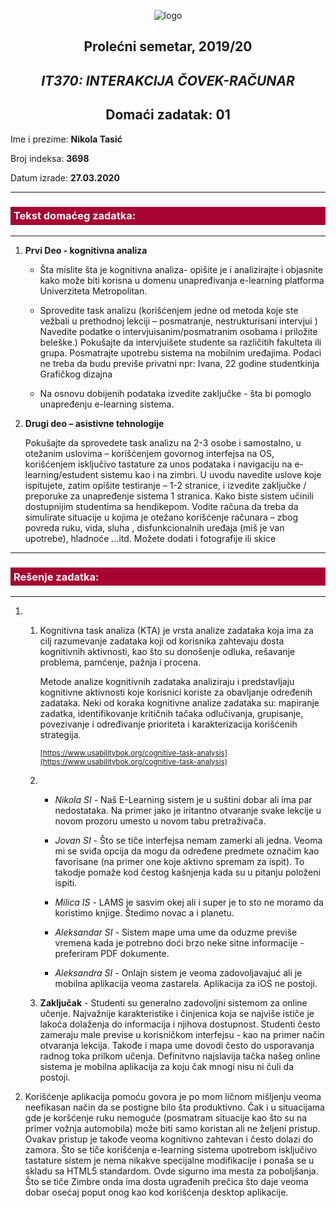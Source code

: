  <div align="center">
 
 ![logo](https://www.metropolitan.ac.rs/files/2018/11/logo-01.png) 

 </div>

 <div align="center">
 
## Prolećni semetar, 2019/20

## *IT370: INTERAKCIJA ČOVEK-RAČUNAR*


## Domaći zadatak: 01

</div>

Ime i prezime: **Nikola Tasić**

Broj indeksa: **3698**

Datum izrade: **27.03.2020**

---
### <span style="background-color:#a70432;display:block;padding:.3em;font-weight:bold;color:white;">Tekst domaćeg zadatka:</span>
---

1. **Prvi Deo - kognitivna analiza**

    * Šta mislite šta je kognitivna analiza- opišite je i analizirajte i objasnite kako može biti korisna u domenu unapređivanja e-learning platforma Univerziteta Metropolitan.

    * Sprovedite task analizu (korišćenjem jedne od metoda koje ste vežbali u prethodnoj lekciji – posmatranje, nestrukturisani intervjui ) Navedite podatke o intervjuisanim/posmatranim osobama i priložite beleške.) Pokušajte da intervjuišete studente sa različitih fakulteta ili grupa. Posmatrajte upotrebu sistema na mobilnim uređajima. Podaci ne treba da budu previše privatni npr: Ivana, 22 godine studentkinja Grafičkog dizajna
    
    * Na osnovu dobijenih podataka izvedite zaključke - šta bi pomoglo unapređenju e-learning sistema.

2. **Drugi deo – asistivne tehnologije**

    Pokušajte da sprovedete task analizu na 2-3 osobe i samostalno, u otežanim uslovima – korišćenjem govornog interfejsa na OS, korišćenjem isključivo tastature za unos podataka i navigaciju na e-learning/estudent sistemu kao i na zimbri. U uvodu navedite uslove koje ispitujete, zatim opišite testiranje – 1-2 stranice, i izvedite zaključke / preporuke za unapređenje sistema 1 stranica. Kako biste sistem učinili dostupnijim studentima sa hendikepom. Vodite računa da treba da simulirate situacije u kojima je otežano korišćenje računara – zbog povreda ruku, vida, sluha , disfunkcionalnih uređaja (miš je van upotrebe), hladnoće …itd. Možete dodati i fotografije ili skice

---
### <span style="background-color:#a70432;display:block;padding:.3em;font-weight:bold;color:white;">Rešenje zadatka:</span>
---

1.
    1. Kognitivna task analiza (KTA) je vrsta analize zadataka koja ima za cilj razumevanje zadataka koji od korisnika zahtevaju dosta kognitivnih aktivnosti, kao što su donošenje odluka, rešavanje problema, pamćenje, pažnja i procena.

         Metode analize kognitivnih zadataka analiziraju i predstavljaju kognitivne aktivnosti koje korisnici koriste za obavljanje određenih zadataka. Neki od koraka kognitivne analize zadataka su: mapiranje zadatka, identifikovanje kritičnih tačaka odlučivanja, grupisanje, povezivanje i određivanje prioriteta i karakterizacija korišćenih strategija.

        <small>[https://www.usabilitybok.org/cognitive-task-analysis](https://www.usabilitybok.org/cognitive-task-analysis)</small> 

    2. * *Nikola SI* - Naš E-Learning sistem je u suštini dobar ali ima par nedostataka. Na primer jako je iritantno otvaranje svake lekcije u novom prozoru umesto u novom tabu pretraživača.

        * *Jovan SI* - Što se tiče interfejsa nemam zamerki ali jedna. Veoma mi se sviđa opcija da mogu da određene predmete označim kao favorisane (na primer one koje aktivno spremam za ispit). To takodje pomaže kod čestog kašnjenja kada su u pitanju položeni ispiti.

        * *Milica IS* - LAMS je sasvim okej ali i super je to sto ne moramo da koristimo knjige. Štedimo novac a i planetu.

        * *Aleksandar SI* - Sistem mape uma ume da oduzme previše vremena kada je potrebno doći brzo neke sitne informacije - preferiram PDF dokumente.

        * *Aleksandra SI* - Onlajn sistem je veoma zadovoljavajuć ali je mobilna aplikacija veoma zastarela. Aplikacija za iOS ne postoji.

    3. **Zaključak** - Studenti su generalno zadovoljni sistemom za online učenje. Najvažnije karakteristike i činjenica koja se najviše ističe je lakoća dolaženja do informacija i njihova dostupnost. Studenti često zameraju male previse u korisničkom interfejsu - kao na primer način otvaranja lekcija. Takođe i mapa ume dovodi često do usporavanja radnog toka prilkom učenja. Definitvno najslavija tačka našeg online sistema je mobilna aplikacija za koju čak mnogi nisu ni čuli da postoji.

<!-- Pokušajte da sprovedete task analizu na 2-3 osobe i samostalno, u otežanim uslovima – korišćenjem govornog interfejsa na OS, korišćenjem isključivo tastature za unos podataka i navigaciju na e-learning/estudent sistemu kao i na zimbri. U uvodu navedite uslove koje ispitujete, zatim opišite testiranje – 1-2 stranice, i izvedite zaključke / preporuke za unapređenje sistema 1 stranica. Kako biste sistem učinili dostupnijim studentima sa hendikepom. Vodite računa da treba da simulirate situacije u kojima je otežano korišćenje računara – zbog povreda ruku, vida, sluha , disfunkcionalnih uređaja (miš je van upotrebe), hladnoće …itd. Možete dodati i fotografije ili skice -->

2. Korišćenje aplikacija pomoću govora je po mom ličnom mišljenju veoma neefikasan način da se postigne bilo šta produktivno. Čak i u situacijama gde je koršćenje ruku nemoguće (posmatram situacije kao što su na primer vožnja automobila) može biti samo koristan ali ne željeni pristup. Ovakav pristup je takođe veoma kognitivno zahtevan i često dolazi do zamora. Što se tiče korišćenja e-learning sistema upotrebom isključivo tastature sistem je nema nikakve specijalne modifikacije i ponaša se u skladu sa HTML5 standardom. Ovde sigurno ima mesta za poboljšanja. Što se tiče Zimbre onda ima dosta ugrađenih prečica što daje veoma dobar osećaj poput onog kao kod korišćenja desktop aplikacije. 